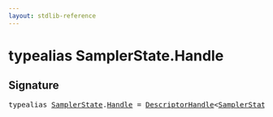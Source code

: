 ```yaml
---
layout: stdlib-reference
---
```


# typealias SamplerState\.Handle

## Signature

<pre>
<span class='code_keyword'>typealias</span> <a href="index.html" class="code_type">SamplerState</a>.<a href="handle-0.html" class="code_type">Handle</a> = <a href="../descriptorhandle-0a/index.html" class="code_type">DescriptorHandle</a>&lt;<a href="index.html" class="code_type">SamplerState</a>&gt;;
</pre>

